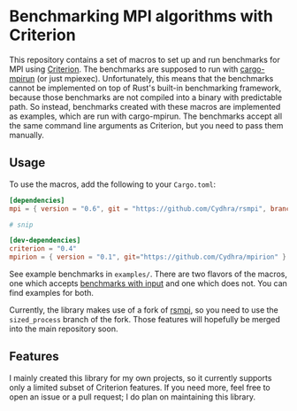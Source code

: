 # Benchmarking MPI algorithms with Criterion
This repository contains a set of macros to set up and run benchmarks for MPI using 
[Criterion](https://github.com/bheisler/criterion.rs).
The benchmarks are supposed to run with [cargo-mpirun](https://github.com/AndrewGaspar/cargo-mpirun) (or just mpiexec).
Unfortunately, this means that the benchmarks cannot be implemented on top of Rust's built-in benchmarking framework,
because those benchmarks are not compiled into a binary with predictable path.
So instead, benchmarks created with these macros are implemented as examples, which are run with cargo-mpirun.
The benchmarks accept all the same command line arguments as Criterion, but you need to pass them manually.

## Usage
To use the macros, add the following to your `Cargo.toml`:
```toml
[dependencies]
mpi = { version = "0.6", git = "https://github.com/Cydhra/rsmpi", branch="sized_process" }

# snip

[dev-dependencies]
criterion = "0.4"
mpirion = { version = "0.1", git="https://github.com/Cydhra/mpirion" }
```

See example benchmarks in `examples/`.
There are two flavors of the macros, one which accepts 
[benchmarks with input](https://bheisler.github.io/criterion.rs/book/user_guide/benchmarking_with_inputs.html) and
one which does not. You can find examples for both.

Currently, the library makes use of a fork of [rsmpi](https://github.com/rsmpi/rsmpi), so you need to use the 
`sized_process` branch of the fork. Those features will hopefully be merged into the main repository soon.

## Features
I mainly created this library for my own projects, so it currently supports only a limited subset of Criterion features.
If you need more, feel free to open an issue or a pull request; I do plan on maintaining this library.